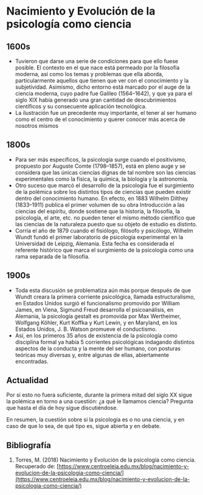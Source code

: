 # Nacimiento y Evolución de la psicología como ciencia

## 1600s
- Tuvieron que darse una serie de condiciones para que ello fuese posible. El contexto en el que nace está permeado por la filosofía moderna, así como los temas y problemas que ella aborda, particularmente aquellos que tienen que ver con el conocimiento y la subjetividad. Asimismo, dicho entorno está marcado por el auge de la ciencia moderna, cuyo padre fue Galileo (1564–1642), y que ya para el siglo XIX había generado una gran cantidad de descubrimientos científicos y su consecuente aplicación tecnológica.
- La ilustración fue un precedente muy importante, el tener al ser humano como el centro de el conocimiento y querer conocer más acerca de nosotros mismos

## 1800s
- Para ser más específicos, la psicología surge cuando el positivismo, propuesto por Auguste Comte (1798–1857), está en pleno auge y se considera que las únicas ciencias dignas de tal nombre son las ciencias experimentales como la física, la química, la biología y la astronomía.
- Otro suceso que marcó el desarrollo de la psicología fue el surgimiento de la polémica sobre los distintos tipos de ciencias que pueden existir dentro del conocimiento humano. En efecto, en 1883 Wilhelm Dilthey (1833–1911) publica el primer volumen de su obra Introducción a las ciencias del espíritu, donde sostiene que la historia, la filosofía, la psicología, el arte, etc. no pueden tener el mismo método científico que las ciencias de la naturaleza puesto que su objeto de estudio es distinto.
- Corría el año de 1879 cuando el fisiólogo, filósofo y psicólogo, Wilhelm Wundt fundó el primer laboratorio de psicología experimental en la Universidad de Leipzig, Alemania. Esta fecha es considerada el referente histórico que marca el surgimiento de la psicología como una rama separada de la filosofía.

## 1900s
- Toda esta discusión se problematiza aún más porque después de que Wundt creara la primera corriente psicológica, llamada estructuralismo, en Estados Unidos surgió el funcionalismo promovido por William James, en Viena, Sigmund Freud desarrolla el psicoanálisis, en Alemania, la psicología gestalt es promovida por Max Wertheimer, Wolfgang Köhler, Kurt Koffka y Kurt Lewin, y en Maryland, en los Estados Unidos, J. B. Watson promueve el conductismo.
- Así, en los primeros 35 años de existencia de la psicología como disciplina formal ya había 5 corrientes psicológicas indagando distintos aspectos de la conducta y la mente del ser humano, con posturas teóricas muy diversas y, entre algunas de ellas, abiertamente encontradas.

## Actualidad
Por si esto no fuera suficiente, durante la primera mitad del siglo XX sigue la polémica en torno a una cuestión: ¿a qué le llamamos ciencia? Pregunta que hasta el día de hoy sigue discutiéndose.

En resumen, la cuestión sobre si la psicología es o no una ciencia, y en caso de que lo sea, de qué tipo es, sigue abierta y en debate.

## Bibliografía

1. Torres, M. (2018) Nacimiento y Evolución de la psicología como ciencia. Recuperado de: [https://www.centroeleia.edu.mx/blog/nacimiento-y-evolucion-de-la-psicologia-como-ciencia/](https://www.centroeleia.edu.mx/blog/nacimiento-y-evolucion-de-la-psicologia-como-ciencia/)